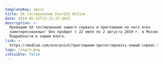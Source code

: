 ```yaml
---
templateKey: about
title: UX тестирование EverGIS Online
date: 2019-06-24T13:12:37.483Z
description: >-
  Проводим UX тестирование нашего сервиса и приглашаем на него всех
  заинтересованных! Оно пройдет с 22 июля по 2 августа 2019 г. в Москве.
  Подробности в нашем блоге.
link: >-
  https://medium.com/everpoint/приглашаем-протестировать-новый-сервис-3722877c9099 
logo: /img/m.png
isVisible: false
---
```


